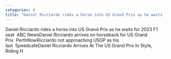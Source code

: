 ```yaml
---
categories: d
title: "Daniel Ricciardo rides a horse into US Grand Prix as he waits for 2023 F1 seat  ABC News"
---
```

Daniel Ricciardo rides a horse into US Grand Prix as he waits for 2023 F1 seat&nbsp;&nbsp;ABC NewsDaniel Ricciardo arrives on horseback for US Grand Prix&nbsp;&nbsp;PerthNowRicciardo not approaching USGP as his last&nbsp;&nbsp;SpeedcafeDaniel Ricciardo Arrives At The US Grand Prix In Style, Riding H